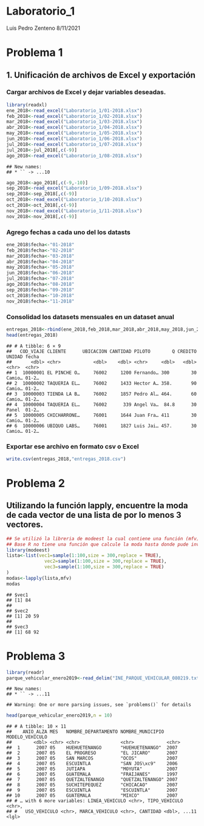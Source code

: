 Laboratorio\_1
================
Luis Pedro Zenteno
8/11/2021

# Problema 1

## 1\. Unificación de archivos de Excel y exportación

### Cargar archivos de Excel y dejar variables deseadas.

``` r
library(readxl)
ene_2018<-read_excel("Laboratorio_1/01-2018.xlsx")
feb_2018<-read_excel("Laboratorio_1/02-2018.xlsx")
mar_2018<-read_excel("Laboratorio_1/03-2018.xlsx")
abr_2018<-read_excel("Laboratorio_1/04-2018.xlsx")
may_2018<-read_excel("Laboratorio_1/05-2018.xlsx")
jun_2018<-read_excel("Laboratorio_1/06-2018.xlsx")
jul_2018<-read_excel("Laboratorio_1/07-2018.xlsx")
jul_2018<-jul_2018[,c(-9)]
ago_2018<-read_excel("Laboratorio_1/08-2018.xlsx")
```

    ## New names:
    ## * `` -> ...10

``` r
ago_2018<-ago_2018[,c(-9,-10)]
sep_2018<-read_excel("Laboratorio_1/09-2018.xlsx")
sep_2018<-sep_2018[,c(-9)]
oct_2018<-read_excel("Laboratorio_1/10-2018.xlsx")
oct_2018<-oct_2018[,c(-9)]
nov_2018<-read_excel("Laboratorio_1/11-2018.xlsx")
nov_2018<-nov_2018[,c(-9)]
```

### Agrego fechas a cada uno del los datasts

``` r
ene_2018$fecha<-"01-2018"
feb_2018$fecha<-"02-2018"
mar_2018$fecha<-"03-2018"
abr_2018$fecha<-"04-2018"
may_2018$fecha<-"05-2018"
jun_2018$fecha<-"06-2018"
jul_2018$fecha<-"07-2018"
ago_2018$fecha<-"08-2018"
sep_2018$fecha<-"09-2018"
oct_2018$fecha<-"10-2018"
nov_2018$fecha<-"11-2018"
```

### Consolidad los datasets mensuales en un dataset anual

``` r
entregas_2018<-rbind(ene_2018,feb_2018,mar_2018,abr_2018,may_2018,jun_2018,jul_2018,ago_2018,sep_2018,oct_2018,nov_2018)
head(entregas_2018)
```

    ## # A tibble: 6 × 9
    ##   COD_VIAJE CLIENTE      UBICACION CANTIDAD PILOTO        Q CREDITO UNIDAD fecha
    ##       <dbl> <chr>            <dbl>    <dbl> <chr>     <dbl>   <dbl> <chr>  <chr>
    ## 1  10000001 EL PINCHE O…     76002     1200 Fernando… 300        30 Camio… 01-2…
    ## 2  10000002 TAQUERIA EL…     76002     1433 Hector A… 358.       90 Camio… 01-2…
    ## 3  10000003 TIENDA LA B…     76002     1857 Pedro Al… 464.       60 Camio… 01-2…
    ## 4  10000004 TAQUERIA EL…     76002      339 Angel Va…  84.8      30 Panel  01-2…
    ## 5  10000005 CHICHARRONE…     76001     1644 Juan Fra… 411        30 Camio… 01-2…
    ## 6  10000006 UBIQUO LABS…     76001     1827 Luis Jai… 457.       30 Camio… 01-2…

### Exportar ese archivo en formato csv o Excel

``` r
write.csv(entregas_2018,"entregas_2018.csv")
```

# Problema 2

## Utilizando la función lapply, encuentre la moda de cada vector de una lista de por lo menos 3 vectores.

``` r
## Se utilizó la libreria de modeest la cual contiene una función (mfv) que permite calcular la moda. 
## Base R no tiene una función que calcule la moda hasta donde pude investigar. 
library(modeest)
lista<-list(vec1=sample(1:100,size = 300,replace = TRUE),
              vec2=sample(1:100,size = 300,replace = TRUE),
              vec3=sample(1:100,size = 300,replace = TRUE)
)
modas<-lapply(lista,mfv)
modas
```

    ## $vec1
    ## [1] 84
    ## 
    ## $vec2
    ## [1] 20 59
    ## 
    ## $vec3
    ## [1] 68 92

# Problema 3

``` r
library(readr)
parque_vehicular_enero2019<-read_delim("INE_PARQUE_VEHICULAR_080219.txt",delim = "|",show_col_types = FALSE, locale=locale(encoding = "UTF-8"))
```

    ## New names:
    ## * `` -> ...11

    ## Warning: One or more parsing issues, see `problems()` for details

``` r
head(parque_vehicular_enero2019,n = 10)
```

    ## # A tibble: 10 × 11
    ##    ANIO_ALZA MES   NOMBRE_DEPARTAMENTO NOMBRE_MUNICIPIO MODELO_VEHICULO
    ##        <dbl> <chr> <chr>               <chr>            <chr>          
    ##  1      2007 05    HUEHUETENANGO       "HUEHUETENANGO"  2007           
    ##  2      2007 05    EL PROGRESO         "EL JICARO"      2007           
    ##  3      2007 05    SAN MARCOS          "OCOS"           2007           
    ##  4      2007 05    ESCUINTLA           "SAN JOS\xc9"    2006           
    ##  5      2007 05    JUTIAPA             "MOYUTA"         2007           
    ##  6      2007 05    GUATEMALA           "FRAIJANES"      1997           
    ##  7      2007 05    QUETZALTENANGO      "QUETZALTENANGO" 2007           
    ##  8      2007 05    SUCHITEPEQUEZ       "CHICACAO"       2007           
    ##  9      2007 05    ESCUINTLA           "ESCUINTLA"      2007           
    ## 10      2007 05    GUATEMALA           "MIXCO"          2007           
    ## # … with 6 more variables: LINEA_VEHICULO <chr>, TIPO_VEHICULO <chr>,
    ## #   USO_VEHICULO <chr>, MARCA_VEHICULO <chr>, CANTIDAD <dbl>, ...11 <lgl>
